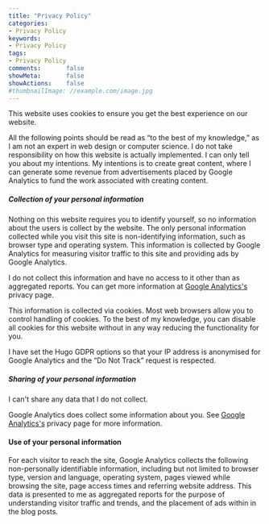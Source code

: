 ```yaml
---
title: "Privacy Policy"
categories:
- Privacy Policy
keywords:
- Privacy Policy
tags:
- Privacy Policy
comments:       false
showMeta:       false
showActions:    false
#thumbnailImage: //example.com/image.jpg
---
```


This website uses cookies to ensure you get the best experience on our website.

All the following points should be read as “to the best of my knowledge,” as I am not an expert in web design or computer science. I do not take responsibility on how this website is actually implemented. I can only tell you about my intentions.  My intentions is to create great content, where I can generate some revenue from advertisements placed by Google Analytics to fund the work associated with creating content.

##### Collection of your personal information
Nothing on this website requires you to identify yourself, so no information about the users is collect by the website. The only personal information collected while you visit this site is non-identifying information, such as browser type and operating system. This information is collected by Google Analytics for measuring visitor traffic to this site and providing ads by Google Analytics.

I do not collect this information and have no access to it other than as aggregated reports. You can get more information at [Google Analytics's](https://support.google.com/analytics/topic/2919631?hl=en&ref_topic=1008008) privacy page.

This information is collected via cookies. Most web browsers allow you to control handling of cookies. To the best of my knowledge, you can disable all cookies for this website without in any way reducing the functionality for you.

I have set the Hugo GDPR options so that your IP address is anonymised for Google Analytics and the “Do Not Track” request is respected.

##### Sharing of your personal information
I can't share any data that I do not collect.

Google Analytics does collect some information about you. See [Google Analytics's](https://support.google.com/analytics/topic/2919631?hl=en&ref_topic=1008008) privacy page for more information.

#### Use of your personal information
For each visitor to reach the site, Google Analytics collects the following non-personally identifiable information, including but not limited to browser type, version and language, operating system, pages viewed while browsing the site, page access times and referring website address. This data is presented to me as aggregated reports for the purpose of understanding visitor traffic and trends, and the placement of ads within in the blog posts.
